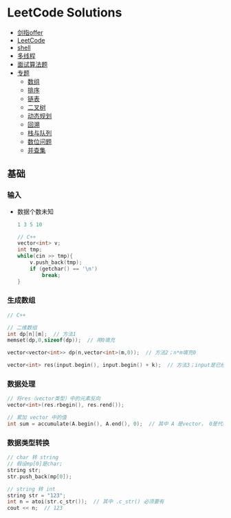 # LeetCode Solutions
* [剑指offer](https://github.com/FangChao1086/Data_structures_and_algorithms/blob/master/A、剑指offer.md)
* [LeetCode](https://github.com/FangChao1086/Data_structures_and_algorithms/blob/master/B、LeetCode.md)
* [shell](https://github.com/FangChao1086/Data_structures_and_algorithms/blob/master/C、shell.md)
* [多线程](https://github.com/FangChao1086/Data_structures_and_algorithms/blob/master/D、多线程.md)
* [面试算法题](https://github.com/FangChao1086/Data_structures_and_algorithms/blob/master/E、面试算法题.md)
* [专题](https://github.com/FangChao1086/Data_structures_and_algorithms/tree/master/专题)
  * [数组](https://github.com/FangChao1086/Data_structures_and_algorithms/blob/master/专题/数组.md)  
  * [排序](https://github.com/FangChao1086/Data_structures_and_algorithms/blob/master/专题/排序.md)
  * [链表](https://github.com/FangChao1086/Data_structures_and_algorithms/blob/master/专题/链表.md)
  * [二叉树](https://github.com/FangChao1086/Data_structures_and_algorithms/blob/master/专题/二叉树.md)
  * [动态规划](https://github.com/FangChao1086/Data_structures_and_algorithms/blob/master/专题/动态规划.md)
  * [回溯](https://github.com/FangChao1086/data_structures_and_algorithms/blob/master/专题/回溯.md)
  * [栈与队列](https://github.com/FangChao1086/data_structures_and_algorithms/blob/master/专题/栈与队列.md)
  * [数位问题](https://github.com/FangChao1086/data_structures_and_algorithms/blob/master/专题/数位问题.md)
  * [并查集](https://blog.csdn.net/weixin_43824059/article/details/88535734)

## 基础
### 输入
* 数据个数未知
  ```cpp
  1 3 5 10

  // C++
  vector<int> v;
  int tmp;
  while(cin >> tmp){
      v.push_back(tmp);
      if (getchar() == '\n')
          break;
  }
  ```

### 生成数组
```cpp
// C++

// 二维数组
int dp[n][m];  // 方法1
memset(dp,0,sizeof(dp));  // 用0填充

vector<vector<int>> dp(n,vector<int>(m,0));  // 方法2；n*m填充0

vector<int> res(input.begin(), input.begin() + k);  // 方法3；input是已经存在的vector
```
### 数据处理
```cpp
// 将res（vector类型）中的元素反向
vector<int>(res.rbegin(), res.rend()); 

// 累加 vector 中的值
int sum = accumulate(A.begin(), A.end(), 0);  // 其中 A 是vector， 0是代表累加的初值为0；
```

### 数据类型转换
```cpp
// char 转 string
// 假设mp[0]是char;
string str;
str.push_back(mp[0]);

// string 转 int
string str = "123";
int n = atoi(str.c_str());  // 其中 .c_str() 必须要有
cout << n;  // 123
```
